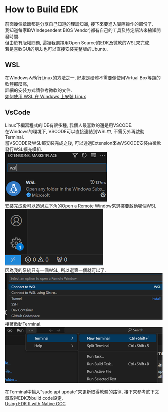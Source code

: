 # How to Build EDK
前面幾個章節都是分享自己知道的理論知識, 接下來要進入實際操作的部份了.<br>
我知道每家IBV(Independent BIOS Vendor)都有自己的工具及特定語法來縮知開發時間.<br>
但由於有版權問題, 這裡我選擇用Open Source的EDK及微軟的WSL來完成.<br>
若是喜歡GUI的朋友也可以直接安裝完整版的Ubuntu.<br>

## WSL
在Windows內執行Linux的方法之一, 好處是硬體不需要像使用Virtual Box等類的軟體那麼高,<br>
詳細的安裝方式請參考微軟的文件.<br>
[如何使用 WSL 在 Windows 上安裝 Linux](https://learn.microsoft.com/zh-tw/windows/wsl/install)

## VsCode
Linux下編寫程式的IDE有很多種, 我個人最喜歡的還是用VSCODE.<br>
在Windows的環境下, VSCODE可以直接連結到WSL中, 不需另外再啟動Terminal.<br>
當VSCODE及WSL都安裝完成之後, 可以透過Extension來為VSCODE安裝由微軟發行WSL擴充模組.<br>
![Alt text](Image/VsCode_WSL.png)<br>
安裝完成後可以透過左下角的Open a Remote Window來選擇要啟動哪個WSL<br>
![Alt text](Image/VsCode_ConnectToWsl.png)<br>
因為我的系統只有一個WSL, 所以選第一個就可以了.<br>
![Alt text](Image/VsCode_ConnectToWsl2.png)<br>
接著啟動Terminal.<br>
![Alt text](Image/VsCode_Terminal.png)<br>

在Terminal中輸入"sudo apt update"來更新取得軟體的路徑, 接下來參考底下文章取得EDK及build code設定.<br>
[Using EDK II with Native GCC](https://github.com/tianocore/tianocore.github.io/wiki/Using-EDK-II-with-Native-GCC)<br>




